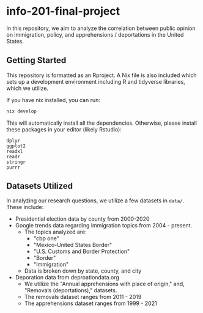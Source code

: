 # info-201-final-project

In this repository, we aim to analyze the correlation between public opinion on immigration, policy, and apprehensions / deportations in the United States.

## Getting Started

This repository is formatted as an Rproject. A Nix file is also included which sets up a development environment including R and tidyverse libraries, which we utilize.

If you have nix installed, you can run:

```bash
nix develop
```

This will automatically install all the dependencies. Otherwise, please install these packages in your editor (likely Rstudio):

```
dplyr
ggplot2
readxl
readr
stringr
purrr
```

## Datasets Utilized

In analyzing our research questions, we utilize a few datasets in `data/`. These include:

- Presidential election data by county from 2000-2020
- Google trends data regarding immigration topics from 2004 - present.
  - The topics analyzed are:
    - "cbp one"
    - "Mexico-United States Border"
    - "U.S. Customs and Border Protection"
    - "Border"
    - "Immigration"
  - Data is broken down by state, county, and city
- Deporation data from deproationdata.org
  - We utilize the "Annual apprehensions with place of origin," and, "Removals (deportations)," datasets.
  - The removals dataset ranges from 2011 - 2019
  - The apprehensions dataset ranges from 1999 - 2021
